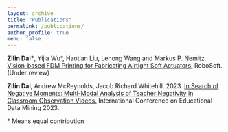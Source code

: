 ```yaml
---
layout: archive
title: "Publications"
permalink: /publications/
author_profile: true
menu: false
---
```


<!-- {% if author.googlescholar %}
  You can also find my articles on <u><a href="{{author.googlescholar}}">my Google Scholar profile</a>.</u>
{% endif %}

{% include base_path %}

{% for post in site.publications reversed %}
  {% include archive-single.html %}
{% endfor %} -->

<!-- # Research -->


**Zilin Dai\***, Yijia Wu\*, Haotian Liu, Lehong Wang and Markus P. Nemitz. [Vision-based FDM Printing for Fabricating Airtight Soft Actuators.](https://arxiv.org/abs/2312.01135) RoboSoft. (Under review)

**Zilin Dai**, Andrew McReynolds, Jacob Richard Whitehill. 2023. [In Search of Negative Moments: Multi-Modal Analysis of Teacher Negativity in Classroom Observation Videos.](https://educationaldatamining.org/EDM2023/proceedings/2023.EDM-short-papers.26/2023.EDM-short-papers.26.pdf) International Conference on Educational Data Mining 2023.


\* Means equal contribution
